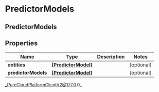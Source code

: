 # PredictorModels

## PredictorModels

## Properties

|Name | Type | Description | Notes|
|------------ | ------------- | ------------- | -------------|
| **entities** | [**[PredictorModel]**]([PredictorModel]) |  | [optional] |
| **predictorModels** | [**[PredictorModel]**]([PredictorModel]) |  | [optional] |



_PureCloudPlatformClientV2@177.0.0_
